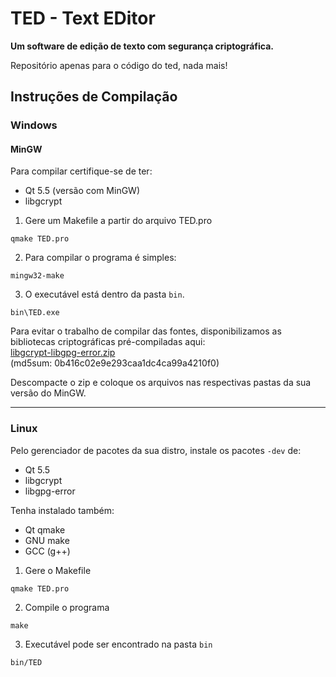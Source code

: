 # TED - Text EDitor

__Um software de edição de texto com segurança criptográfica.__

Repositório apenas para o código do ted, nada mais!


## Instruções de Compilação
### Windows
#### MinGW

Para compilar certifique-se de ter:
- Qt 5.5 (versão com MinGW)
- libgcrypt

1. Gere um Makefile a partir do arquivo TED.pro
```
qmake TED.pro
```

2. Para compilar o programa é simples:
```
mingw32-make
```

3. O executável está dentro da pasta `bin`.
```
bin\TED.exe
```


Para evitar o trabalho de compilar das fontes, disponibilizamos as bibliotecas
criptográficas pré-compiladas aqui:  
[libgcrypt-libgpg-error.zip](https://www.dropbox.com/s/2nw0vdtcc5vd3mq/libgcrypt-libgpg-error.zip?dl=0)  
(md5sum: 0b416c02e9e293caa1dc4ca99a4210f0)

Descompacte o zip e coloque os arquivos nas respectivas pastas da sua versão do
MinGW.


---
### Linux

Pelo gerenciador de pacotes da sua distro, instale os pacotes `-dev` de:
- Qt 5.5
- libgcrypt
- libgpg-error

Tenha instalado também:
- Qt qmake
- GNU make
- GCC (g++)

1. Gere o Makefile
```
qmake TED.pro
```

2. Compile o programa
```
make
```

3. Executável pode ser encontrado na pasta `bin`
```
bin/TED
```
